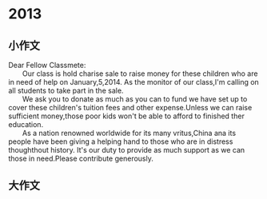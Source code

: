 # 2013

## 小作文


Dear Fellow Classmete:  
&emsp;&emsp;Our class is hold charise sale to raise money for these children who are in need of help on January,5,2014. As the monitor of our class,I'm calling on all students to take part in the sale.  
&emsp;&emsp;We ask you to donate as much as you can to fund we have set up to cover these children's tuition fees and other expense.Unless we can raise sufficient money,those poor kids won't be able to afford to finished ther education.  
&emsp;&emsp;As a nation renowned worldwide for its many vritus,China ana its people have been giving a helping hand to those who are in distress thoughthout history. It's our duty to provide as much support as we can those in need.Please contribute generously.



## 大作文

